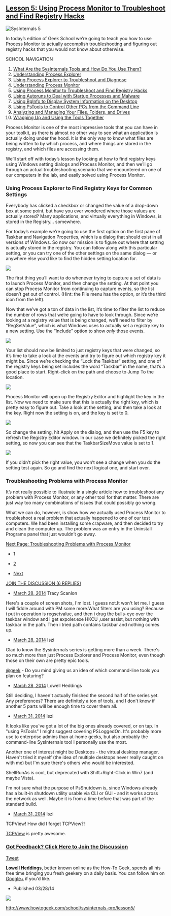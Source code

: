 
## [Lesson 5: Using Process Monitor to Troubleshoot and Find Registry Hacks](http://www.howtogeek.com/school/sysinternals-pro/lesson5/)



![SysInternals 5](http://www.howtogeek.com/pagespeed_static/1.JiBnMqyl6S.gif)



In today’s edition of Geek School we’re going to teach you how to use Process Monitor to actually accomplish troubleshooting and figuring out registry hacks that you would not know about otherwise.

SCHOOL NAVIGATION

1.  [What Are the SysInternals Tools and How Do You Use Them?](http://www.howtogeek.com/school/sysinternals-pro/lesson1/)
2.  [Understanding Process Explorer](http://www.howtogeek.com/school/sysinternals-pro/lesson2/)
3.  [Using Process Explorer to Troubleshoot and Diagnose](http://www.howtogeek.com/school/sysinternals-pro/lesson3/)
4.  [Understanding Process Monitor](http://www.howtogeek.com/school/sysinternals-pro/lesson4/)
5.  [Using Process Monitor to Troubleshoot and Find Registry Hacks](http://www.howtogeek.com/school/sysinternals-pro/lesson5/)
6.  [Using Autoruns to Deal with Startup Processes and Malware](http://www.howtogeek.com/school/sysinternals-pro/lesson6/)
7.  [Using BgInfo to Display System Information on the Desktop](http://www.howtogeek.com/school/sysinternals-pro/lesson7/)
8.  [Using PsTools to Control Other PCs from the Command Line](http://www.howtogeek.com/school/sysinternals-pro/lesson8/)
9.  [Analyzing and Managing Your Files, Folders, and Drives](http://www.howtogeek.com/school/sysinternals-pro/lesson9/)
10.  [Wrapping Up and Using the Tools Together](http://www.howtogeek.com/school/sysinternals-pro/lesson10/)

Process Monitor is one of the most impressive tools that you can have in your toolkit, as there is almost no other way to see what an application is actually doing under the hood. It is the only way to know what files are being written to by which process, and where things are stored in the registry, and which files are accessing them.

We’ll start off with today’s lesson by looking at how to find registry keys using Windows setting dialogs and Process Monitor, and then we’ll go through an actual troubleshooting scenario that we encountered on one of our computers in the lab, and easily solved using Process Monitor.

### Using Process Explorer to Find Registry Keys for Common Settings

Everybody has clicked a checkbox or changed the value of a drop-down box at some point, but have you ever wondered where those values are actually stored? Many applications, and virtually everything in Windows, is stored in the Registry… somewhere.

For today’s example we’re going to use the first option on the first pane of Taskbar and Navigation Properties, which is a dialog that should exist in all versions of Windows. So now our mission is to figure out where that setting is actually stored in the registry. You can follow along with this particular setting, or you can try one of the other settings on the same dialog — or anywhere else you’d like to find the hidden setting location for.



![](http://www.howtogeek.com/pagespeed_static/1.JiBnMqyl6S.gif)



The first thing you’ll want to do whenever trying to capture a set of data is to launch Process Monitor, and then change the setting. At that point you can stop Process Monitor from continuing to capture events, so the list doesn’t get out of control. (Hint: the File menu has the option, or it’s the third icon from the left).

Now that we’ve got a ton of data in the list, it’s time to filter the list to reduce the number of rows that we’re going to have to look through. Since we’re looking at a registry value that is being changed, we’ll need to filter by “RegSetValue”, which is what Windows uses to actually set a registry key to a new setting. Use the “Include” option to show _only_ those events.



![](http://www.howtogeek.com/pagespeed_static/1.JiBnMqyl6S.gif)



Your list should now be limited to just registry keys that were changed, so it’s time to take a look at the events and try to figure out which registry key it might be. Since we’re checking the “Lock the Taskbar” setting, and one of the registry keys being set includes the word “Taskbar” in the name, that’s a good place to start. Right-click on the path and choose to Jump To the location.



![](http://www.howtogeek.com/pagespeed_static/1.JiBnMqyl6S.gif)



Process Monitor will open up the Registry Editor and highlight the key in the list. Now we need to make sure that this is actually the right key, which is pretty easy to figure out. Take a look at the setting, and then take a look at the key. Right now the setting is on, and the key is set to 0.



![](http://www.howtogeek.com/pagespeed_static/1.JiBnMqyl6S.gif)



So change the setting, hit Apply on the dialog, and then use the F5 key to refresh the Registry Editor window. In our case we definitely picked the right setting, so now you can see that the TaskbarSizeMove value is set to 1.



![](http://www.howtogeek.com/pagespeed_static/1.JiBnMqyl6S.gif)



If you didn’t pick the right value, you won’t see a change when you do the setting test again. So go and find the next logical one, and start over.

### Troubleshooting Problems with Process Monitor

It’s not really possible to illustrate in a single article how to troubleshoot any problem with Process Monitor, or any other tool for that matter. There are just way too many combinations of issues that could possibly go wrong.

What we can do, however, is show how we actually used Process Monitor to troubleshoot a real problem that actually happened to one of our test computers. We had been installing some crapware, and then decided to try and clean the computer up. The problem was an entry in the Uninstall Programs panel that just wouldn’t go away.

[Next Page: Troubleshooting Problems with Process Monitor](http://www.howtogeek.com/school/sysinternals-pro/lesson5/2/)

*   1

*   [2](http://www.howtogeek.com/school/sysinternals-pro/lesson5/2/)
*   [Next](http://www.howtogeek.com/school/sysinternals-pro/lesson5/2/)

[JOIN THE DISCUSSION (6 REPLIES)](#)

*   [March 28, 2014](#)
Tracy Scanlon

Here's a couple of screen shots, I'm lost. I guess not.It won't let me. I guess I will fiddle around with PM some more.What filters are you using? Because i put in operation is regsetvalue, and then i drug the bulls-eye over the taskbar window and i get expoler.exe HKCU ,user assist, but nothing with taskbar in the path. Then i tried path contains taskbar and nothing comes up.

*   [March 28, 2014](#)
Iszi

Glad to know the Sysinternals series is getting more than a week. There's so much more than just Process Explorer and Process Monitor, even though those on their own are pretty epic tools.

[@geek](http://www.howtogeek.com/users/geek) - Do you mind giving us an idea of which command-line tools you plan on featuring?

*   [March 28, 2014](#)
Lowell Heddings

Still deciding, I haven't actually finished the second half of the series yet. Any preferences? There are definitely a ton of tools, and I don't know if another 5 parts will be enough time to cover them all.

*   [March 31, 2014](#)
Iszi

It looks like you've got a lot of the big ones already covered, or on tap. In "using PsTools" I might suggest covering PSLoggedOn. It's probably more use to enterprise admins than at-home geeks, but also probably the command-line SysInternals tool I personally use the most.

Another one of interest might be Desktops - the virtual desktop manager. Haven't tried it myself (the idea of multiple desktops never really caught on with me) but I'm sure there's others who would be interested.

ShellRunAs is cool, but deprecated with Shift+Right-Click in Win7 (and maybe Vista).

I'm not sure what the purpose of PsShutdown is, since Windows already has a built-in shutdown utility usable via CLI or GUI - and it works across the network as well. Maybe it is from a time before that was part of the standard build.

*   [March 31, 2014](#)
Iszi

TCPView! How did I forget TCPView?!

[TCPView](http://technet.microsoft.com/en-us/sysinternals/bb897437.aspx) is pretty awesome.

### [Got Feedback? Click Here to Join the Discussion](http://discuss.howtogeek.com/t/using-process-monitor-to-troubleshoot-and-find-registry-hacks/14602)



[Tweet](https://twitter.com/share)

[**Lowell Heddings**](http://www.howtogeek.com/author/thegeek/), better known online as the How-To Geek, spends all his free time bringing you fresh geekery on a daily basis. You can follow him on [Google+](https://plus.google.com/115673881208416151793/?rel=author) if you'd like.

*   Published 03/28/14

[](https://twitter.com/lowellheddings)



![](http://www.howtogeek.com/pagespeed_static/1.JiBnMqyl6S.gif)

http://www.howtogeek.com/school/sysinternals-pro/lesson5/